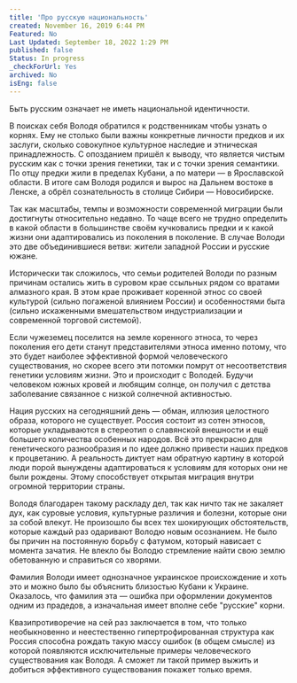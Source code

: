 ```yaml
---
title: 'Про русскую национальность'
created: November 16, 2019 6:44 PM
Featured: No
Last Updated: September 18, 2022 1:29 PM
published: false
Status: In progress
_checkForUrl: Yes
archived: No
isEng: false
---
```


Быть русским означает не иметь национальной идентичности.

В поисках себя Володя обратился к родственникам чтобы узнать о корнях. Ему не столько были важны конкретные личности предков и их заслуги, сколько совокупное культурное наследие и этническая принадлежность. С опозданием пришёл к выводу, что является чистым русским как с точки зрения генетики, так и с точки зрения семантики. По отцу предки жили в пределах Кубани, а по матери — в Ярославской области. В итоге сам Володя родился и вырос на Дальнем востоке в Ленске, а обрёл сознательность в столице Сибири — Новосибирске.

Так как масштабы, темпы и возможности современной миграции были достигнуты относительно недавно. То чаще всего не трудно определить в какой области в большинстве своём кучковались предки и к какой жизни они адаптировались из поколения в поколение. В случае Володи это две объединившиеся ветви: жители западной России и русские южане.

Исторически так сложилось, что семьи родителей Володи по разным причинам остались жить в суровом крае ссыльных рядом со вратами алмазного края. В этом крае проживает коренной этнос со своей культурой (сильно погаженой влиянием России) и особенностями быта (сильно искаженными вмешательством индустриализации и современной торговой системой).

Если чужеземец поселится на земле коренного этноса, то через поколения его дети станут представителями этноса именно потому, что это будет наиболее эффективной формой человеческого существования, но скорее всего эти потомки помрут от несоответствия генетики условиям жизни. Это и происходит с Володей. Будучи человеком южных кровей и любящим солнце, он получил с детства заболевание связанное с низкой солнечной активностью.

Нация русских на сегодняшний день — обман, иллюзия целостного образа, которого не существует. Россия состоит из сотен этносов, которые укладываются в стереотип о славянской внешности и ещё большего количества особенных народов. Всё это прекрасно для генетического разнообразия и по идее должно привести наших предков к процветанию. А реальность диктует нам обратную картину в которой люди порой вынуждены адаптироваться к условиям для которых они не были рождены. Этому способствует открытая миграция внутри огромной территории страны.

Володя благодарен такому раскладу дел, так как ничто так не закаляет дух, как суровые условия, культурные различия и болезни, которые они за собой влекут. Не произошло бы всех тех шокирующих обстоятельств, которые каждый раз одаривают Володю новым осознанием. Не было бы причин на постоянную борьбу с фатумом, который нависает с момента зачатия. Не влекло бы Володю стремление найти свою землю обетованную и справиться со хворями.

Фамилия Володи имеет однозначное украинское происхождение и хоть это и можно было бы объяснить близостью Кубани к Украине. Оказалось, что фамилия эта — ошибка при оформлении документов одним из прадедов, а изначальная имеет вполне себе "русские" корни.

Квазипротиворечие на сей раз заключается в том, что только необыкновенно и неестественно гипертрофированная структура как Россия способна рождать такую массу ошибок (в общем смысле) из которой появляются исключительные примеры человеческого существования как Володя. А сможет ли такой пример выжить и добиться эффективного существования покажет только время.